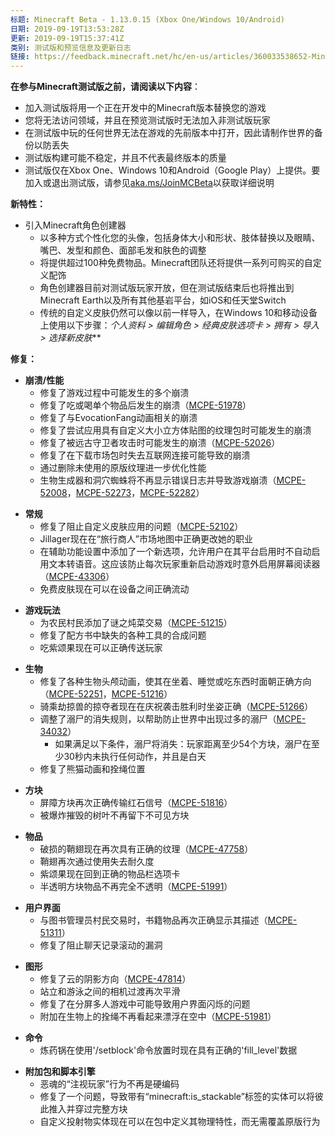 ```yaml
---
标题: Minecraft Beta - 1.13.0.15 (Xbox One/Windows 10/Android)
日期: 2019-09-19T13:53:28Z
更新: 2019-09-19T15:37:41Z
类别: 测试版和预览信息及更新日志
链接: https://feedback.minecraft.net/hc/en-us/articles/360033538652-Minecraft-Beta-1-13-0-15-Xbox-One-Windows-10-Android
---
```


**在参与Minecraft测试版之前，请阅读以下内容**：

- 加入测试版将用一个正在开发中的Minecraft版本替换您的游戏
- 您将无法访问领域，并且在预览测试版时无法加入非测试版玩家
- 在测试版中玩的任何世界无法在游戏的先前版本中打开，因此请制作世界的备份以防丢失
- 测试版构建可能不稳定，并且不代表最终版本的质量
- 测试版仅在Xbox One、Windows 10和Android（Google Play）上提供。要加入或退出测试版，请参见[aka.ms/JoinMCBeta](https://aka.ms/JoinMCBeta)以获取详细说明

**新特性：**

- 引入Minecraft角色创建器
  - 以多种方式个性化您的头像，包括身体大小和形状、肢体替换以及眼睛、嘴巴、发型和颜色、面部毛发和肤色的调整
  - 将提供超过100种免费物品。Minecraft团队还将提供一系列可购买的自定义配饰
  - 角色创建器目前对测试版玩家开放，但在测试版结束后也将推出到Minecraft Earth以及所有其他基岩平台，如iOS和任天堂Switch
  - 传统的自定义皮肤仍然可以像以前一样导入，在Windows 10和移动设备上使用以下步骤：*个人资料 > 编辑角色 > 经典皮肤选项卡 > 拥有 > 导入 > 选择新皮肤***

**修复：**

- **崩溃/性能**
  - 修复了游戏过程中可能发生的多个崩溃
  - 修复了吃或喝单个物品后发生的崩溃（[MCPE-51978](https://bugs.mojang.com/browse/MCPE-51978)）
  - 修复了与EvocationFang动画相关的崩溃
  - 修复了尝试应用具有自定义大小立方体贴图的纹理包时可能发生的崩溃
  - 修复了被远古守卫者攻击时可能发生的崩溃（[MCPE-52026](https://bugs.mojang.com/browse/MCPE-52026)）
  - 修复了在下载市场包时失去互联网连接可能导致的崩溃
  - 通过删除未使用的原版纹理进一步优化性能
  - 生物生成器和洞穴蜘蛛将不再显示错误日志并导致游戏崩溃（[MCPE-52008](https://bugs.mojang.com/browse/MCPE-52008)，[MCPE-52273](https://bugs.mojang.com/browse/MCPE-52273)，[MCPE-52282](https://bugs.mojang.com/browse/MCPE-52282)）

<!-- -->

- **常规**
  - 修复了阻止自定义皮肤应用的问题（[MCPE-52102](https://bugs.mojang.com/browse/MCPE-52102)）
  - Jillager现在在“旅行商人”市场地图中正确更改她的职业
  - 在辅助功能设置中添加了一个新选项，允许用户在其平台启用时不自动启用文本转语音。这应该防止每次玩家重新启动游戏时意外启用屏幕阅读器（[MCPE-43306](https://bugs.mojang.com/browse/MCPE-43306)）
  - 免费皮肤现在可以在设备之间正确流动

<!-- -->

- **游戏玩法**
  - 为农民村民添加了谜之炖菜交易（[MCPE-51215](https://bugs.mojang.com/browse/MCPE-51215)）
  - 修复了配方书中缺失的各种工具的合成问题
  - 吃紫颂果现在可以正确传送玩家

<!-- -->

- **生物**
  - 修复了各种生物头颅动画，使其在坐着、睡觉或吃东西时面朝正确方向（[MCPE-52251](https://bugs.mojang.com/browse/MCPE-52251)，[MCPE-51216](https://bugs.mojang.com/browse/MCPE-51216)）
  - 骑乘劫掠兽的掠夺者现在在庆祝袭击胜利时坐姿正确（[MCPE-51266](https://bugs.mojang.com/browse/MCPE-51266)）
  - 调整了溺尸的消失规则，以帮助防止世界中出现过多的溺尸（[MCPE-34032](https://bugs.mojang.com/browse/MCPE-34032)）
    - 如果满足以下条件，溺尸将消失：玩家距离至少54个方块，溺尸在至少30秒内未执行任何动作，并且是白天
  - 修复了熊猫动画和拴绳位置

<!-- -->

- **方块**
  - 屏障方块再次正确传输红石信号（[MCPE-51816](https://bugs.mojang.com/browse/MCPE-51816)）
  - 被爆炸摧毁的树叶不再留下不可见方块

<!-- -->

- **物品**
  - 破损的鞘翅现在再次具有正确的纹理（[MCPE-47758](https://bugs.mojang.com/browse/MCPE-47758)）
  - 鞘翅再次通过使用失去耐久度
  - 紫颂果现在回到正确的物品栏选项卡
  - 半透明方块物品不再完全不透明（[MCPE-51991](https://bugs.mojang.com/browse/MCPE-51991)）

<!-- -->

- **用户界面**
  - 与图书管理员村民交易时，书籍物品再次正确显示其描述（[MCPE-51311](https://bugs.mojang.com/browse/MCPE-51311)）
  - 修复了阻止聊天记录滚动的漏洞

<!-- -->

- **图形**
  - 修复了云的阴影方向（[MCPE-47814](https://bugs.mojang.com/browse/MCPE-47814)）
  - 站立和游泳之间的相机过渡再次平滑
  - 修复了在分屏多人游戏中可能导致用户界面闪烁的问题
  - 附加在生物上的拴绳不再看起来漂浮在空中（[MCPE-51981](https://bugs.mojang.com/browse/MCPE-51981)）

<!-- -->

- **命令**
  - 炼药锅在使用'/setblock'命令放置时现在具有正确的'fill_level'数据

<!-- -->

- **附加包和脚本引擎**
  - 恶魂的“注视玩家”行为不再是硬编码
  - 修复了一个问题，导致带有“minecraft:is_stackable”标签的实体可以将彼此推入并穿过完整方块
  - 自定义投射物实体现在可以在包中定义其物理特性，而无需覆盖原版行为